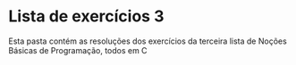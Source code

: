 # Lista de exercícios 3

Esta pasta contém as resoluções dos exercícios da terceira lista de Noções Básicas de Programação, todos em C
